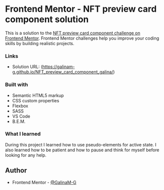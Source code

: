 # Frontend Mentor - NFT preview card component solution

This is a solution to the [NFT preview card component challenge on Frontend Mentor](https://www.frontendmentor.io/challenges/nft-preview-card-component-SbdUL_w0U). Frontend Mentor challenges help you improve your coding skills by building realistic projects. 

### Links

- Solution URL: (https://galinam-g.github.io/NFT_preview_card_component_galina/)

### Built with

- Semantic HTML5 markup
- CSS custom properties
- Flexbox
- SASS
- VS Code
- B.E.M.

### What I learned

  During this project I learned how to use pseudo-elements for active state. I also learned how to be patient and how to pause and think for myself before looking for any help.


## Author

- Frontend Mentor - [@GalinaM-G](https://www.frontendmentor.io/profile/GalinaM-G)

